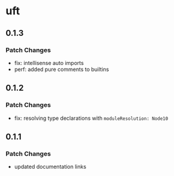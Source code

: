 # uft

## 0.1.3

### Patch Changes

- fix: intellisense auto imports
- perf: added pure comments to builtins

## 0.1.2

### Patch Changes

- fix: resolving type declarations with `moduleResolution: Node10`

## 0.1.1

### Patch Changes

- updated documentation links
